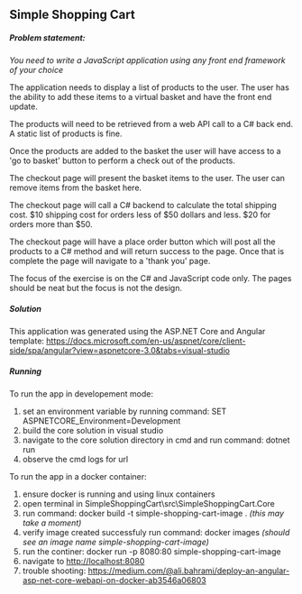 ## Simple Shopping Cart

##### Problem statement:

*You need to write a JavaScript application using any front end framework of your choice*

The application needs to display a list of products to the user.
The user has the ability to add these items to a virtual basket and have the front end update.

The products will need to be retrieved from a web API call to a C# back end. A static list of products is fine.

Once the products are added to the basket the user will have access to a 'go to basket' button to perform a check out of the products.

The checkout page will present the basket items to the user. The user can remove items from the basket here.

The checkout page will call a C# backend to calculate the total shipping cost.
$10 shipping cost for orders less of $50 dollars and less. $20 for orders more than $50.

The checkout page will have a place order button which will post all the products to a C# method and will return success to the page.
Once that is complete the page will navigate to a 'thank you' page.

The focus of the exercise is on the  C# and JavaScript code only.
The pages should be neat but the focus is not the design.

##### Solution

This application was generated using the ASP.NET Core and Angular template: 
https://docs.microsoft.com/en-us/aspnet/core/client-side/spa/angular?view=aspnetcore-3.0&tabs=visual-studio

##### Running

To run the app in developement mode:
1. set an environment variable by running command: SET ASPNETCORE_Environment=Development
2. build the core solution in visual studio
3. navigate to the core solution directory in cmd and run command: dotnet run
4. observe the cmd logs for url

To run the app in a docker container:
1. ensure docker is running and using linux containers
2. open terminal in SimpleShoppingCart\src\SimpleShoppingCart.Core
2. run command: docker build -t simple-shopping-cart-image . <em>(this may take a moment)</em>
3. verify image created successfuly run command: docker images <em>(should see an image name simple-shopping-cart-image)</em>
4. run the continer: docker run -p 8080:80 simple-shopping-cart-image
5. navigate to <http://localhost:8080>
6. trouble shooting: <https://medium.com/@ali.bahrami/deploy-an-angular-asp-net-core-webapi-on-docker-ab3546a06803>
